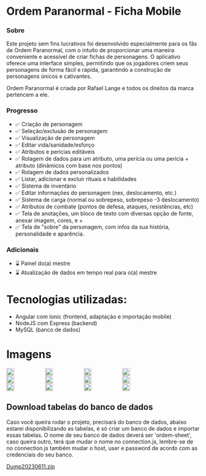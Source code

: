 # Ordem Paranormal - Ficha Mobile

### Sobre

Este projeto sem fins lucrativos foi desenvolvido especialmente para os fãs de Ordem Paranormal, com o intuito de proporcionar uma maneira conveniente e acessível de criar fichas de personagens. O aplicativo oferece uma interface simples, permitindo que os jogadores criem seus personagens de forma fácil e rápida, garantindo a construção de personagens únicos e cativantes.

 Ordem Paranormal é criada por Rafael Lange e todos os direitos da marca pertencem a ele.

### Progresso

- ✅ Criação de personagem 
- ✅ Seleção/exclusão de personagem
- ✅ Visualização de personagem
- ✅ Editar vida/sanidade/esforço
- ✅ Atributos e perícias editáveis
- ✅ Rolagem de dados para um atributo, uma perícia ou uma perícia + atributo (dinâmicos com base nos pontos)
- ✅ Rolagem de dados personalizados
- ✅ Listar, adicionar e excluir rituais e habilidades
- ✅ Sistema de inventário
- ✅ Editar informações do personagem (nex, deslocamento, etc.)
- ✅ Sistema de carga (normal ou sobrepeso, sobrepeso -3 deslocamento)
- ✅ Atributos de combate (pontos de defesa, ataques, resistências, etc)
- ✅ Tela de anotações, um bloco de texto com diversas opção de fonte, anexar imagem, cores, e +
- ✅ Tela de "sobre" da personagem, com infos da sua história, personalidade e aparência.

### Adicionais

- ⌛ Painel do(a) mestre
- ⌛ Atualização de dados em tempo real para o(a) mestre

# Tecnologias utilizadas:
- Angular com Ionic (frontend, adaptação e importação mobile)
- NodeJS com Express (backend)
- MySQL (banco de dados)

# Imagens
<div style="display: flex; flex-direction: row">
    <img src="https://github.com/luczz1/ordemparanormal-mobilesheet/assets/63828861/44287f93-2725-4955-a736-d3cde88034c6" style="width: 20%"/>
    <img src="https://github.com/luczz1/ordemparanormal-mobilesheet/assets/63828861/21354434-ea9c-40ad-be78-df7464a2a861" style="width: 20%"/>
    <img src="https://github.com/luczz1/ordemparanormal-mobilesheet/assets/63828861/95138340-550f-4164-9996-614ff8f8eb6d" style="width: 20%"/>
    <img src="https://github.com/luczz1/ordemparanormal-mobilesheet/assets/63828861/eaf3bd72-5140-429c-85af-5e24e80d0ea3" style="width: 20%"/>
  </div>
  
<div style="display: flex; flex-direction: row">
    <img src="https://github.com/luczz1/ordemparanormal-mobilesheet/assets/63828861/c2254def-9abc-4c7f-87a3-522684aa98da" style="width: 20%"/>
    <img src="https://github.com/luczz1/ordemparanormal-mobilesheet/assets/63828861/481dacd1-da58-41ad-8fca-4564238e256c" style="width: 20%"/>
    <img src="https://github.com/luczz1/ordemparanormal-mobilesheet/assets/63828861/b6f28e68-526e-4f97-865f-dabe64e8d629" style="width: 20%"/>
    <img src="https://github.com/luczz1/ordemparanormal-mobilesheet/assets/63828861/e11bade7-0131-497c-8c54-27fd796dd1c8" style="width: 20%"/>
  </div>
  
  <div style="display: flex; flex-direction: row">
    <img src="https://github.com/luczz1/ordemparanormal-mobilesheet/assets/63828861/330d4f5f-cd19-4437-ae4e-7107195121c4" style="width: 20%"/>
    <img src="https://github.com/luczz1/ordemparanormal-mobilesheet/assets/63828861/bf6fae52-1de2-4cf7-ae0b-3a0ccfba4162" style="width: 20%"/>
    <img src="https://github.com/luczz1/ordemparanormal-mobilesheet/assets/63828861/2db6fa53-3467-4a0f-8440-1d20ebcfa88b" style="width: 20%"/>
    <img src="https://github.com/luczz1/ordemparanormal-mobilesheet/assets/63828861/a1c03b9a-e5f9-4719-a266-633d50fc0739" style="width: 20%"/>
  </div>
  
  ## Download tabelas do banco de dados
  Caso você queira rodar o projeto, precisará do banco de dados, abaixo estarei disponibilizando as tabelas, é só criar um banco de dados e importar essas tabelas.
  O nome de seu banco de dados deverá ser 'ordem-sheet', caso queira outro, terá que mudar o nome no connection.js, lembre-se de no connection.js também mudar o host, user
  e password de acordo com as credenciais do seu banco.
  
[Dump20230611.zip](https://github.com/luczz1/ordemparanormal-mobilesheet/files/11713937/Dump20230611.zip)





